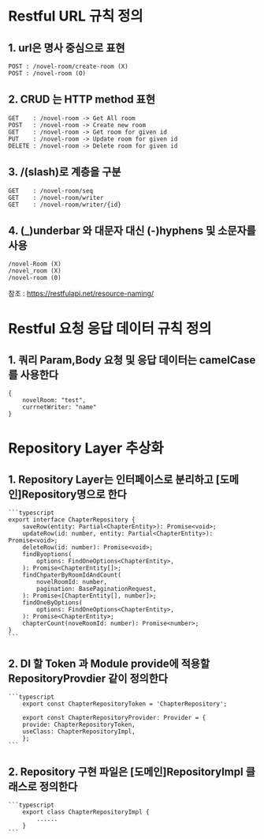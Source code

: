 # Restful URL 규칙 정의

## 1. url은 명사 중심으로 표현

    POST : /novel-room/create-room (X)
    POST : /novel-room (O)

## 2. CRUD 는 HTTP method 표현

    GET    : /novel-room -> Get All room
    POST   : /novel-room -> Create new room
    GET    : /novel-room -> Get room for given id
    PUT    : /novel-room -> Update room for given id
    DELETE : /novel-room -> Delete room for given id

## 3. /(slash)로 계층을 구분

    GET    : /novel-room/seq
    GET    : /novel-room/writer
    GET    : /novel-room/writer/{id}

## 4. (\_)underbar 와 대문자 대신 (-)hyphens 및 소문자를 사용

    /novel-Room (X)
    /novel_room (X)
    /novel-room (0)

참조 : https://restfulapi.net/resource-naming/

# Restful 요청 응답 데이터 규칙 정의

## 1. 쿼리 Param,Body 요청 및 응답 데이터는 camelCase 를 사용한다

    {
        novelRoom: "test",
        currnetWriter: "name"
    }

# Repository Layer 추상화

## 1. Repository Layer는 인터페이스로 분리하고 [도메인]Repository명으로 한다

    ```typescript
    export interface ChapterRepository {
        saveRow(entity: Partial<ChapterEntity>): Promise<void>;
        updateRow(id: number, entity: Partial<ChapterEntity>): Promise<void>;
        deleteRow(id: number): Promise<void>;
        findByoptions(
            options: FindOneOptions<ChapterEntity>,
        ): Promise<ChapterEntity[]>;
        findChpaterByRoomIdAndCount(
            novelRoomId: number,
            pagination: BasePaginationRequest,
        ): Promise<[ChapterEntity[], number]>;
        findOneByOptions(
            options: FindOneOptions<ChapterEntity>,
        ): Promise<ChapterEntity>;
        chapterCount(noveRoomId: number): Promise<number>;
    }
    ```

## 2. DI 할 Token 과 Module provide에 적용할 RepositoryProvdier 같이 정의한다

    ```typescript
        export const ChapterRepositoryToken = 'ChapterRepository';

        export const ChapterRepositoryProvider: Provider = {
        provide: ChapterRepositoryToken,
        useClass: ChapterRepositoryImpl,
        };
    ```

## 2. Repository 구현 파일은 [도메인]RepositoryImpl 클래스로 정의한다

    ```typescript
        export class ChapterRepositoryImpl {
            ......
        }
    ```
